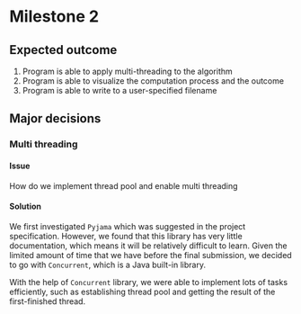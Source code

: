 # Milestone 2

## Expected outcome

1. Program is able to apply multi-threading to the algorithm
2. Program is able to visualize the computation process and the outcome
3. Program is able to write to a user-specified filename

## Major decisions

###  Multi threading

#### Issue

How do we implement thread pool and enable multi threading 

#### Solution

We first investigated `Pyjama` which was suggested in the project specification. However, we found that this library has very little documentation, which means it will be relatively difficult to learn. Given the limited amount of time that we have before the final submission, we decided to go with `Concurrent`, which is a  Java built-in library.

With the help of `Concurrent` library, we were able to implement lots of tasks efficiently, such as establishing thread pool and getting the result of the first-finished thread.